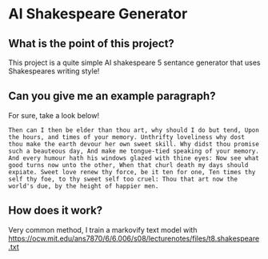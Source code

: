 # AI Shakespeare Generator
## What is the point of this project?
This project is a quite simple AI shakespeare 5 sentance generator that uses Shakespeares writing style!
## Can you give me an example paragraph?
For sure, take a look below!
```
Then can I then be elder than thou art, why should I do but tend, Upon the hours, and times of your memory. Unthrifty loveliness why dost thou make the earth devour her own sweet skill. Why didst thou promise such a beauteous day, And make me tongue-tied speaking of your memory. And every humour hath his windows glazed with thine eyes: Now see what good turns now unto the other, When that churl death my days should expiate. Sweet love renew thy force, be it ten for one, Ten times thy self thy foe, to thy sweet self too cruel: Thou that art now the world's due, by the height of happier men.
```
## How does it work?
Very common method, I train a markovify text model with <a>https://ocw.mit.edu/ans7870/6/6.006/s08/lecturenotes/files/t8.shakespeare.txt</a>
